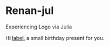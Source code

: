 # Renan-jul
Experiencing Logo via Julia

Hi [label](https://github.com/RenanGreca), a small birthday present for you.
